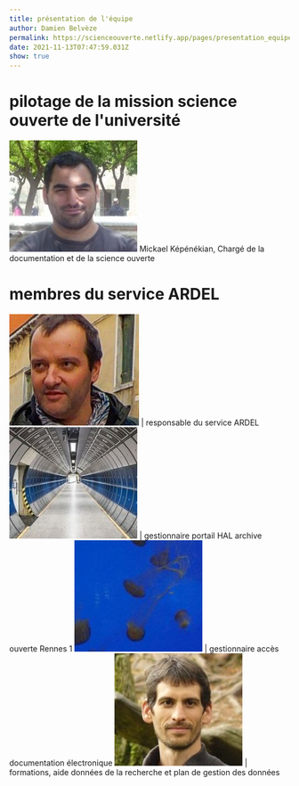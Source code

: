 ```yaml
---
title: présentation de l'équipe
author: Damien Belvèze
permalink: https://scienceouverte.netlify.app/pages/presentation_equipe/
date: 2021-11-13T07:47:59.031Z
show: true
---
```

# pilotage de la mission science ouverte de l'université



![Mickael Képénékian](../uploads/kepenekian2.jpg) 
 Mickael Képénékian, Chargé de la documentation et de la science ouverte

# membres du service ARDEL

![Thierry Fournier](../uploads/thierry2.jpg) | responsable du service ARDEL
![Laurent Jonchère](../uploads/laurent2.jpg) | gestionnaire portail HAL archive ouverte Rennes 1
![Emilie Liard](../uploads/liard2.jpg) | gestionnaire accès documentation électronique
![Damien Belvèze](../uploads/damien2.jpg)  | formations, aide données de la recherche et plan de gestion des données
